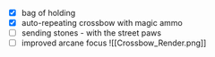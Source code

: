 - [X] bag of holding
- [x] auto-repeating crossbow with magic ammo
- [ ] sending stones - with the street paws
- [ ] improved arcane focus
![[Crossbow_Render.png]]
